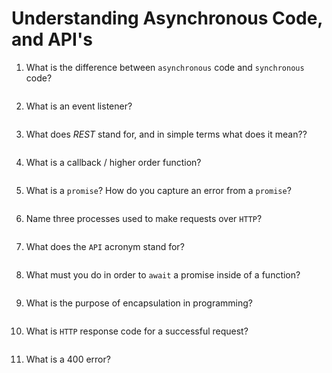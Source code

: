 # Understanding Asynchronous Code, and API's

1. What is the difference between `asynchronous` code and `synchronous` code?
<!-- enter you answer in the space below -->
```

```
2. What is an event listener?
<!-- enter you answer in the space below -->
```

```
3. What does *REST* stand for, and in simple terms what does it mean??
<!-- enter you answer in the space below -->
```

```
4. What is a callback / higher order function?
<!-- enter you answer in the space below -->
```

```
5. What is a `promise`? How do you capture an error from a `promise`?
<!-- enter you answer in the space below -->
```

```
6. Name three processes used to make requests over `HTTP`?
<!-- enter you answer in the space below -->
```

```
7. What does the `API` acronym stand for?
<!-- enter you answer in the space below -->
```

```
8. What must you do in order to `await` a promise inside of a function?
<!-- enter you answer in the space below -->
```

```
9. What is the purpose of encapsulation in programming?
<!-- enter you answer in the space below -->
```

```
10. What is `HTTP` response code for a successful request?
<!-- enter you answer in the space below -->
```

```
11. What is a 400 error?
<!-- enter you answer in the space below -->
```

```